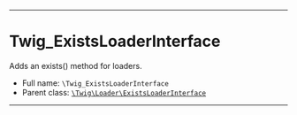 ***

# Twig_ExistsLoaderInterface

Adds an exists() method for loaders.

* Full name: `\Twig_ExistsLoaderInterface`
* Parent class: [`\Twig\Loader\ExistsLoaderInterface`](./Twig/Loader/ExistsLoaderInterface.md)

***

